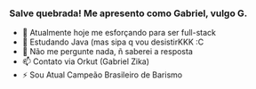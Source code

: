 ### Salve quebrada! Me apresento como Gabriel, vulgo G.

- 🔭 Atualmente hoje me esforçando para ser full-stack
- 🌱 Estudando Java (mas sipa q vou desistirKKK :C
- 💬 Não me pergunte nada, ñ saberei a resposta
- 📫 Contato via Orkut (Gabriel Zika)
- ⚡ Sou Atual Campeão Brasileiro de Barismo 
